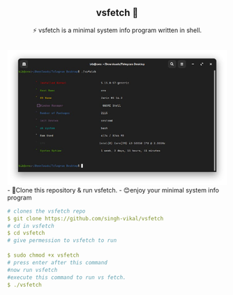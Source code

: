 <div align="center">
<h2> vsfetch 💞️</h2>

<p>⚡ vsfetch is a minimal system info program written in shell.
</p>
<br>
<img src="./screenshot/photo_6224304023574525107_x.jpg">
</div>
- 🔭Clone this repository & run vsfetch.
- 😊enjoy your minimal system info program
  
  
  
```yaml
# clones the vsfetch repo
$ git clone https://github.com/singh-vikal/vsfetch
# cd in vsfetch
$ cd vsfetch
# give permession to vsfetch to run 
  
$ sudo chmod +x vsfetch
# press enter after this command 
#now run vsfetch
#execute this command to run vs fetch.
$ ./vsfetch
```
